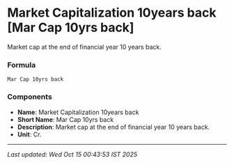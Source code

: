 # Market Capitalization 10years back [Mar Cap 10yrs back]
Market cap at the end of financial year 10 years back.

### Formula
```text
Mar Cap 10yrs back
```


### Components
- **Name**: Market Capitalization 10years back
- **Short Name**: Mar Cap 10yrs back
- **Description**: Market cap at the end of financial year 10 years back.
- **Unit**: Cr.

---
*Last updated: Wed Oct 15 00:43:53 IST 2025*
